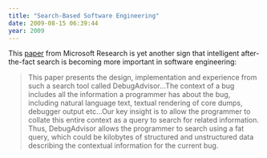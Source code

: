 ```yaml
---
title: "Search-Based Software Engineering"
date: 2009-08-15 06:39:44
year: 2009
---
```

This <a href="http://research.microsoft.com/apps/pubs/default.aspx?id=101301">paper</a> from Microsoft Research is yet another sign that intelligent after-the-fact search is becoming more important in software engineering:
<blockquote>

This paper presents the design, implementation and experience from such a search tool called DebugAdvisor…The context of a bug includes all the information a programmer has about the bug, including natural language text, textual rendering of core dumps, debugger output etc…Our key insight is to allow the programmer to collate this entire context as a query to search for related information. Thus, DebugAdvisor allows the programmer to search using a fat query, which could be kilobytes of structured and unstructured data describing the contextual information for the current bug.</blockquote>
